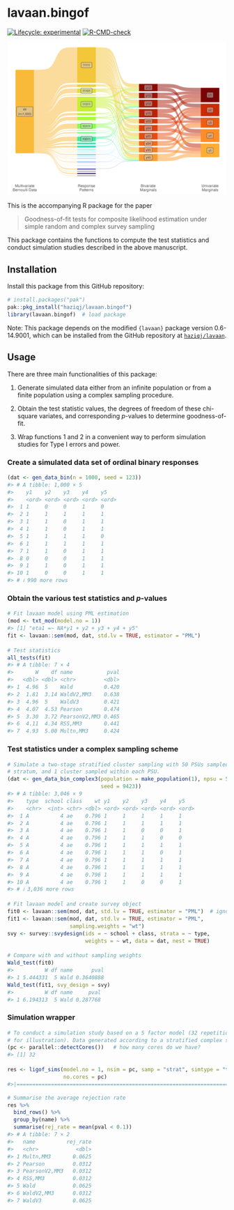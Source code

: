 
<!-- README.md is generated from README.Rmd. Please edit that file -->

# lavaan.bingof

<!-- badges: start -->

[![Lifecycle:
experimental](https://img.shields.io/badge/lifecycle-experimental-orange.svg)](https://lifecycle.r-lib.org/articles/stages.html#experimental)
[![R-CMD-check](https://github.com/haziqj/lavaan.bingof/actions/workflows/R-CMD-check.yaml/badge.svg)](https://github.com/haziqj/lavaan.bingof/actions/workflows/R-CMD-check.yaml)
<!-- badges: end -->

<!-- https://github.com/r-lib/pkgdown/issues/133 -->

![](https://raw.githubusercontent.com/haziqj/lavaan.bingof/main/data-raw/mult_bern_data.png)

This is the accompanying R package for the paper

> Goodness-of-fit tests for composite likelihood estimation under simple
> random and complex survey sampling

This package contains the functions to compute the test statistics and
conduct simulation studies described in the above manuscript.

## Installation

Install this package from this GitHub repository:

``` r
# install.packages("pak") 
pak::pkg_install("haziqj/lavaan.bingof")
library(lavaan.bingof)  # load package
```

Note: This package depends on the modified `{lavaan}` package version
0.6-14.9001, which can be installed from the GitHub repository at
[`haziqj/lavaan`](https://github.com/haziqj/lavaan).

## Usage

There are three main functionalities of this package:

1.  Generate simulated data either from an infinite population or from a
    finite population using a complex sampling procedure.

2.  Obtain the test statistic values, the degrees of freedom of these
    chi-square variates, and corresponding $p$-values to determine
    goodness-of-fit.

3.  Wrap functions 1 and 2 in a convenient way to perform simulation
    studies for Type I errors and power.

### Create a simulated data set of ordinal binary responses

``` r
(dat <- gen_data_bin(n = 1000, seed = 123))
#> # A tibble: 1,000 × 5
#>    y1    y2    y3    y4    y5   
#>    <ord> <ord> <ord> <ord> <ord>
#>  1 1     0     0     1     0    
#>  2 1     1     1     1     1    
#>  3 1     1     0     1     1    
#>  4 1     1     0     1     1    
#>  5 1     1     1     1     0    
#>  6 1     1     1     1     1    
#>  7 1     1     0     1     1    
#>  8 0     0     0     1     1    
#>  9 1     1     0     1     1    
#> 10 1     0     0     1     1    
#> # ℹ 990 more rows
```

### Obtain the various test statistics and $p$-values

``` r
# Fit lavaan model using PML estimation
(mod <- txt_mod(model.no = 1))
#> [1] "eta1 =~ NA*y1 + y2 + y3 + y4 + y5"
fit <- lavaan::sem(mod, dat, std.lv = TRUE, estimator = "PML")

# Test statistics
all_tests(fit)
#> # A tibble: 7 × 4
#>       W    df name           pval
#>   <dbl> <dbl> <chr>         <dbl>
#> 1  4.96  5    Wald          0.420
#> 2  1.81  3.14 WaldV2,MM3    0.638
#> 3  4.96  5    WaldV3        0.421
#> 4  4.07  4.53 Pearson       0.474
#> 5  3.30  3.72 PearsonV2,MM3 0.465
#> 6  4.11  4.34 RSS,MM3       0.441
#> 7  4.93  5.00 Multn,MM3     0.424
```

### Test statistics under a complex sampling scheme

``` r
# Simulate a two-stage stratified cluster sampling with 50 PSUs sampled per
# stratum, and 1 cluster sampled within each PSU.
(dat <- gen_data_bin_complex3(population = make_population(1), npsu = 50, 
                              seed = 9423))
#> # A tibble: 3,046 × 9
#>    type  school class    wt y1    y2    y3    y4    y5   
#>    <chr>  <int> <chr> <dbl> <ord> <ord> <ord> <ord> <ord>
#>  1 A          4 ae    0.796 1     1     1     1     1    
#>  2 A          4 ae    0.796 1     1     1     1     1    
#>  3 A          4 ae    0.796 1     1     0     0     1    
#>  4 A          4 ae    0.796 1     1     1     0     0    
#>  5 A          4 ae    0.796 1     1     1     1     1    
#>  6 A          4 ae    0.796 1     1     1     0     1    
#>  7 A          4 ae    0.796 1     1     1     1     1    
#>  8 A          4 ae    0.796 1     1     1     1     1    
#>  9 A          4 ae    0.796 1     1     1     1     1    
#> 10 A          4 ae    0.796 1     1     0     0     1    
#> # ℹ 3,036 more rows

# Fit lavaan model and create survey object
fit0 <- lavaan::sem(mod, dat, std.lv = TRUE, estimator = "PML")  # ignore wt
fit1 <- lavaan::sem(mod, dat, std.lv = TRUE, estimator = "PML",
                    sampling.weights = "wt")
svy <- survey::svydesign(ids = ~ school + class, strata = ~ type,
                         weights = ~ wt, data = dat, nest = TRUE)

# Compare with and without sampling weights
Wald_test(fit0)
#>          W df name      pval
#> 1 5.444331  5 Wald 0.3640888
Wald_test(fit1, svy_design = svy)
#>          W df name     pval
#> 1 6.194313  5 Wald 0.287768
```

### Simulation wrapper

``` r
# To conduct a simulation study based on a 5 factor model (32 repetitions only
# for illustration). Data generated according to a stratified complex sample.
(pc <- parallel::detectCores())   # how many cores do we have?
#> [1] 32

res <- ligof_sims(model.no = 1, nsim = pc, samp = "strat", simtype = "type1",
                  no.cores = pc)
#>|======================================================================| 100%
```

<!-- #>|======================================================================| 100% -->

``` r
# Summarise the average rejection rate
res %>%
  bind_rows() %>%
  group_by(name) %>%
  summarise(rej_rate = mean(pval < 0.1))
#> # A tibble: 7 × 2
#>   name          rej_rate
#>   <chr>            <dbl>
#> 1 Multn,MM3       0.0625
#> 2 Pearson         0.0312
#> 3 PearsonV2,MM3   0.0312
#> 4 RSS,MM3         0.0312
#> 5 Wald            0.0625
#> 6 WaldV2,MM3      0.0312
#> 7 WaldV3          0.0625
```
